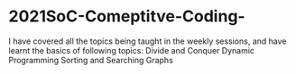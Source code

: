 # 2021SoC-Comeptitve-Coding-
I have covered all the topics being taught in the weekly sessions, and have learnt the basics of following topics:
Divide and Conquer
Dynamic Programming
Sorting and Searching
Graphs
